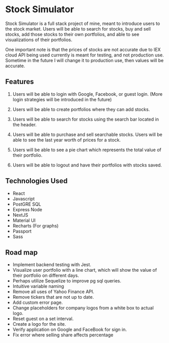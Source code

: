 # Stock Simulator

Stock Simulator is a full stack project of mine, meant to introduce users to the stock market.
Users will be able to search for stocks, buy and sell stocks, add those stocks to their own portfolios, and able to see visualizations of their portfolios.

One important note is that the prices of stocks are not accurate due to IEX cloud API being used currently
is meant for testing, and not production use. Sometime in the future I will change it to production use, then values will be accurate.

## Features

1. Users will be able to login with Google, Facebook, or guest login. (More login strategies will be introduced in the future)

2. Users will be able to create portfolios where they can add stocks. 

3. Users will be able to search for stocks using the search bar located in the header.

4. Users will be able to purchase and sell searchable stocks. Users will be able to see the last year worth of prices for a stock.

5. Users will be able to see a pie chart which represents the total value of their portfolio.

6. Users will be able to logout and have their portfolios with stocks saved. 

## Technologies Used

- React
- Javascript
- PostGRE SQL
- Express Node
- NextJS
- Material UI
- Recharts (For graphs)
- Passport
- Sass

## Road map

 - Implement backend testing with Jest. 
 - Visualize user portfolio with a line chart, which will show the value of their portfolio on different days. 
 - Perhaps utilize Sequelize to improve pg sql queries. 
 - Intuitive variable naming
 - Remove all uses of Yahoo Finance API. 
 - Remove tickers that are not up to date.
 - Add custom error page.
 - Change placeholders for company logos from a white box to actual logo. 
 - Reset guest on a set interval.
 - Create a logo for the site.
 - Verify application on Google and FaceBook for sign in.
 - Fix error where selling share affects percentage